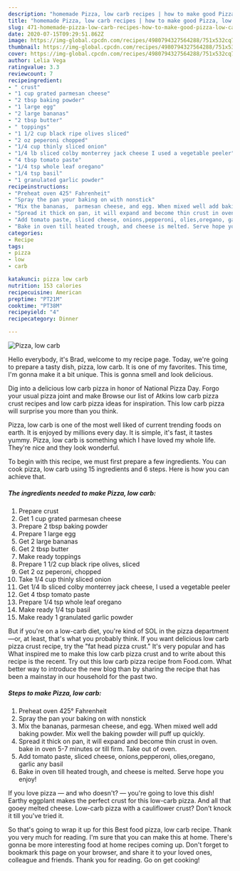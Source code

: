```yaml
---
description: "homemade Pizza, low carb recipes | how to make good Pizza, low carb"
title: "homemade Pizza, low carb recipes | how to make good Pizza, low carb"
slug: 471-homemade-pizza-low-carb-recipes-how-to-make-good-pizza-low-carb
date: 2020-07-15T09:29:51.862Z
image: https://img-global.cpcdn.com/recipes/4980794327564288/751x532cq70/pizza-low-carb-recipe-main-photo.jpg
thumbnail: https://img-global.cpcdn.com/recipes/4980794327564288/751x532cq70/pizza-low-carb-recipe-main-photo.jpg
cover: https://img-global.cpcdn.com/recipes/4980794327564288/751x532cq70/pizza-low-carb-recipe-main-photo.jpg
author: Lelia Vega
ratingvalue: 3.3
reviewcount: 7
recipeingredient:
- " crust"
- "1 cup grated parmesan cheese"
- "2 tbsp baking powder"
- "1 large egg"
- "2 large bananas"
- "2 tbsp butter"
- " toppings"
- "1 1/2 cup black ripe olives sliced"
- "2 oz peperoni chopped"
- "1/4 cup thinly sliced onion"
- "1/4 lb sliced colby monterrey jack cheese I used a vegetable peeler"
- "4 tbsp tomato paste"
- "1/4 tsp whole leaf oregano"
- "1/4 tsp basil"
- "1 granulated garlic powder"
recipeinstructions:
- "Preheat oven 425° Fahrenheit"
- "Spray the pan your baking on with nonstick"
- "Mix the bananas,  parmesan cheese, and egg. When mixed well add baking powder. Mix well the baking powder will puff up quickly."
- "Spread it thick on pan, it will expand and become thin crust in oven. bake in oven 5-7 minutes or till firm. Take out of oven."
- "Add tomato paste, sliced cheese, onions,pepperoni, olies,oregano, garlic any basil"
- "Bake in oven till heated trough, and cheese is melted. Serve hope you enjoy!"
categories:
- Recipe
tags:
- pizza
- low
- carb

katakunci: pizza low carb 
nutrition: 153 calories
recipecuisine: American
preptime: "PT21M"
cooktime: "PT38M"
recipeyield: "4"
recipecategory: Dinner

---
```



![Pizza, low carb](https://img-global.cpcdn.com/recipes/4980794327564288/751x532cq70/pizza-low-carb-recipe-main-photo.jpg)

Hello everybody, it's Brad, welcome to my recipe page. Today, we're going to prepare a tasty dish, pizza, low carb. It is one of my favorites. This time, I'm gonna make it a bit unique. This is gonna smell and look delicious.

Dig into a delicious low carb pizza in honor of National Pizza Day. Forgo your usual pizza joint and make Browse our list of Atkins low carb pizza crust recipes and low carb pizza ideas for inspiration. This low carb pizza will surprise you more than you think.

Pizza, low carb is one of the most well liked of current trending foods on earth. It is enjoyed by millions every day. It is simple, it's fast, it tastes yummy. Pizza, low carb is something which I have loved my whole life. They're nice and they look wonderful.


To begin with this recipe, we must first prepare a few ingredients. You can cook pizza, low carb using 15 ingredients and 6 steps. Here is how you can achieve that.

<!--inarticleads1-->

##### The ingredients needed to make Pizza, low carb:

1. Prepare  crust
1. Get 1 cup grated parmesan cheese
1. Prepare 2 tbsp baking powder
1. Prepare 1 large egg
1. Get 2 large bananas
1. Get 2 tbsp butter
1. Make ready  toppings
1. Prepare 1 1/2 cup black ripe olives, sliced
1. Get 2 oz peperoni, chopped
1. Take 1/4 cup thinly sliced onion
1. Get 1/4 lb sliced colby monterrey jack cheese, I used a vegetable peeler
1. Get 4 tbsp tomato paste
1. Prepare 1/4 tsp whole leaf oregano
1. Make ready 1/4 tsp basil
1. Make ready 1 granulated garlic powder


But if you&#39;re on a low-carb diet, you&#39;re kind of SOL in the pizza department—or, at least, that&#39;s what you probably think. If you want delicious low carb pizza crust recipe, try the &#34;fat head pizza crust.&#34; It&#39;s very popular and has What inspired me to make this low carb pizza crust and to write about this recipe is the recent. Try out this low carb pizza recipe from Food.com. What better way to introduce the new blog than by sharing the recipe that has been a mainstay in our household for the past two. 

<!--inarticleads2-->

##### Steps to make Pizza, low carb:

1. Preheat oven 425° Fahrenheit
1. Spray the pan your baking on with nonstick
1. Mix the bananas,  parmesan cheese, and egg. When mixed well add baking powder. Mix well the baking powder will puff up quickly.
1. Spread it thick on pan, it will expand and become thin crust in oven. bake in oven 5-7 minutes or till firm. Take out of oven.
1. Add tomato paste, sliced cheese, onions,pepperoni, olies,oregano, garlic any basil
1. Bake in oven till heated trough, and cheese is melted. Serve hope you enjoy!


If you love pizza — and who doesn&#39;t? — you&#39;re going to love this dish! Earthy eggplant makes the perfect crust for this low-carb pizza. And all that gooey melted cheese. Low-carb pizza with a cauliflower crust? Don&#39;t knock it till you&#39;ve tried it. 

So that's going to wrap it up for this Best food pizza, low carb recipe. Thank you very much for reading. I'm sure that you can make this at home. There's gonna be more interesting food at home recipes coming up. Don't forget to bookmark this page on your browser, and share it to your loved ones, colleague and friends. Thank you for reading. Go on get cooking!
